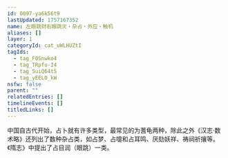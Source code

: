 ```yaml
---
id: 0097-ya6k56t9
lastUpdated: 1757167352
name: 左眼跳财右眼跳灾・杂占・外应・触机
aliases: []
layer: 1
categoryId: cat_uWLHUZtI
tagIds:
  - tag_F0Snwko4
  - tag_TRpfu-I4
  - tag_5uiQ64t5
  - tag_yEEL0_kW
nsfw: false
parent: ""
relatedEntries: []
timelineEvents: []
titledLinks: []
---
```


中国自古代开始，占卜就有许多类型，最常见的为蓍龟两种，除此之外《汉志·数术略》还列出了数种杂占类，如占梦、占嚏和占耳鸣、厌劾妖祥、祷祠祈攘等。《隋志》中提出了占目润（眼跳）一类。